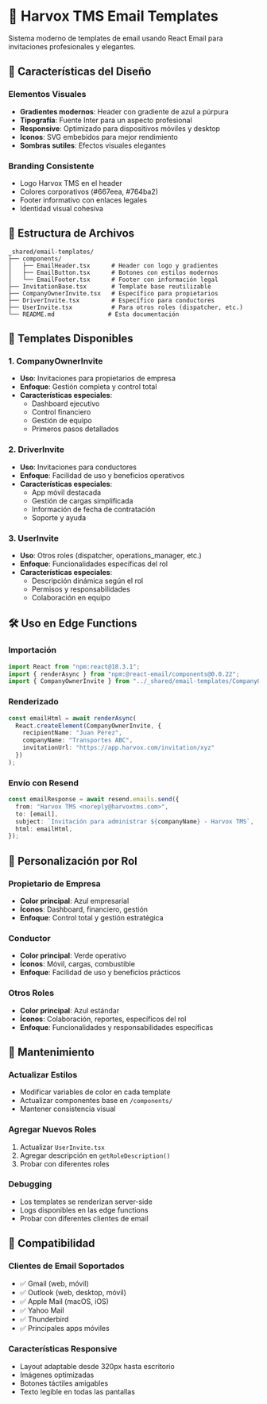 # 📧 Harvox TMS Email Templates

Sistema moderno de templates de email usando React Email para invitaciones profesionales y elegantes.

## 🎨 Características del Diseño

### Elementos Visuales
- **Gradientes modernos**: Header con gradiente de azul a púrpura
- **Tipografía**: Fuente Inter para un aspecto profesional
- **Responsive**: Optimizado para dispositivos móviles y desktop
- **Iconos**: SVG embebidos para mejor rendimiento
- **Sombras sutiles**: Efectos visuales elegantes

### Branding Consistente
- Logo Harvox TMS en el header
- Colores corporativos (#667eea, #764ba2)
- Footer informativo con enlaces legales
- Identidad visual cohesiva

## 📁 Estructura de Archivos

```
_shared/email-templates/
├── components/
│   ├── EmailHeader.tsx      # Header con logo y gradientes
│   ├── EmailButton.tsx      # Botones con estilos modernos
│   └── EmailFooter.tsx      # Footer con información legal
├── InvitationBase.tsx       # Template base reutilizable
├── CompanyOwnerInvite.tsx   # Específico para propietarios
├── DriverInvite.tsx         # Específico para conductores
├── UserInvite.tsx           # Para otros roles (dispatcher, etc.)
└── README.md               # Esta documentación
```

## 🚀 Templates Disponibles

### 1. **CompanyOwnerInvite**
- **Uso**: Invitaciones para propietarios de empresa
- **Enfoque**: Gestión completa y control total
- **Características especiales**:
  - Dashboard ejecutivo
  - Control financiero
  - Gestión de equipo
  - Primeros pasos detallados

### 2. **DriverInvite**
- **Uso**: Invitaciones para conductores
- **Enfoque**: Facilidad de uso y beneficios operativos
- **Características especiales**:
  - App móvil destacada
  - Gestión de cargas simplificada
  - Información de fecha de contratación
  - Soporte y ayuda

### 3. **UserInvite**
- **Uso**: Otros roles (dispatcher, operations_manager, etc.)
- **Enfoque**: Funcionalidades específicas del rol
- **Características especiales**:
  - Descripción dinámica según el rol
  - Permisos y responsabilidades
  - Colaboración en equipo

## 🛠️ Uso en Edge Functions

### Importación
```typescript
import React from "npm:react@18.3.1";
import { renderAsync } from "npm:@react-email/components@0.0.22";
import { CompanyOwnerInvite } from "../_shared/email-templates/CompanyOwnerInvite.tsx";
```

### Renderizado
```typescript
const emailHtml = await renderAsync(
  React.createElement(CompanyOwnerInvite, {
    recipientName: "Juan Pérez",
    companyName: "Transportes ABC",
    invitationUrl: "https://app.harvox.com/invitation/xyz"
  })
);
```

### Envío con Resend
```typescript
const emailResponse = await resend.emails.send({
  from: "Harvox TMS <noreply@harvoxtms.com>",
  to: [email],
  subject: `Invitación para administrar ${companyName} - Harvox TMS`,
  html: emailHtml,
});
```

## 🎯 Personalización por Rol

### Propietario de Empresa
- **Color principal**: Azul empresarial
- **Íconos**: Dashboard, financiero, gestión
- **Enfoque**: Control total y gestión estratégica

### Conductor
- **Color principal**: Verde operativo
- **Íconos**: Móvil, cargas, combustible
- **Enfoque**: Facilidad de uso y beneficios prácticos

### Otros Roles
- **Color principal**: Azul estándar
- **Íconos**: Colaboración, reportes, específicos del rol
- **Enfoque**: Funcionalidades y responsabilidades específicas

## 🔧 Mantenimiento

### Actualizar Estilos
- Modificar variables de color en cada template
- Actualizar componentes base en `/components/`
- Mantener consistencia visual

### Agregar Nuevos Roles
1. Actualizar `UserInvite.tsx`
2. Agregar descripción en `getRoleDescription()`
3. Probar con diferentes roles

### Debugging
- Los templates se renderizan server-side
- Logs disponibles en las edge functions
- Probar con diferentes clientes de email

## 📱 Compatibilidad

### Clientes de Email Soportados
- ✅ Gmail (web, móvil)
- ✅ Outlook (web, desktop, móvil)
- ✅ Apple Mail (macOS, iOS)
- ✅ Yahoo Mail
- ✅ Thunderbird
- ✅ Principales apps móviles

### Características Responsive
- Layout adaptable desde 320px hasta escritorio
- Imágenes optimizadas
- Botones táctiles amigables
- Texto legible en todas las pantallas